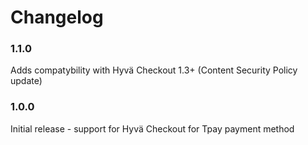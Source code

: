 # Changelog

### 1.1.0

Adds compatybility with Hyvä Checkout 1.3+ (Content Security Policy update)

### 1.0.0

Initial release - support for Hyvä Checkout for Tpay payment method

